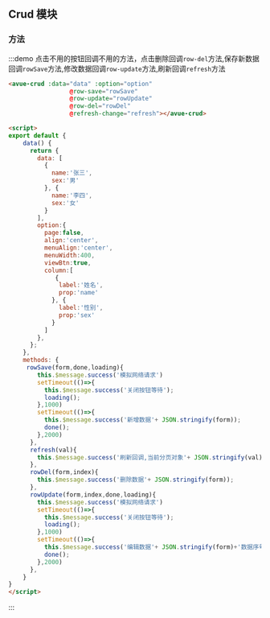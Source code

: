 <script>
export default {
    data() {
      return {
        data: [
          {
            name:'张三',
            sex:'男'
          }, {
            name:'李四',
            sex:'女'
          }
        ],
        option:{
          page:false,
          align:'center',
          menuAlign:'center',
          menuWidth:400,
          viewBtn:true,
          column:[
             {
              label:'姓名',
              prop:'name'
            }, {
              label:'性别',
              prop:'sex'
            }
          ]
        },
      };
    },
    methods: {
      rowSave(form,done,loading){
        this.$message.success('模拟网络请求')
        setTimeout(()=>{
          this.$message.success('关闭按钮等待');
          loading();
        },1000)
        setTimeout(()=>{
          this.$message.success('新增数据'+ JSON.stringify(form));
          done();
        },2000)
      },
      refresh(val){
        this.$message.success('刷新回调,当前分页对象'+ JSON.stringify(val));
      },
      rowDel(form,index){
        this.$message.success('删除数据'+ JSON.stringify(form));
      },
      rowUpdate(form,index,done,loading){
        this.$message.success('模拟网络请求')
        setTimeout(()=>{
          this.$message.success('关闭按钮等待');
          loading();
        },1000)
        setTimeout(()=>{
          this.$message.success('编辑数据'+ JSON.stringify(form)+'数据序号'+index);
          done();
        },2000)
      },
    }
}
</script>

<style>

</style>

## Crud 模块



### 方法

:::demo  点击不用的按钮回调不用的方法，点击删除回调`row-del`方法,保存新数据回调`rowSave`方法,修改数据回调`row-update`方法,刷新回调`refresh`方法
```html
<avue-crud :data="data" :option="option" 
                 @row-save="rowSave"
                 @row-update="rowUpdate"
                 @row-del="rowDel"
                 @refresh-change="refresh"></avue-crud>

<script>
export default {
    data() {
      return {
        data: [
          {
            name:'张三',
            sex:'男'
          }, {
            name:'李四',
            sex:'女'
          }
        ],
        option:{
          page:false,
          align:'center',
          menuAlign:'center',
          menuWidth:400,
          viewBtn:true,
          column:[
             {
              label:'姓名',
              prop:'name'
            }, {
              label:'性别',
              prop:'sex'
            }
          ]
        },
      };
    },
    methods: {
     rowSave(form,done,loading){
        this.$message.success('模拟网络请求')
        setTimeout(()=>{
          this.$message.success('关闭按钮等待');
          loading();
        },1000)
        setTimeout(()=>{
          this.$message.success('新增数据'+ JSON.stringify(form));
          done();
        },2000)
      },
      refresh(val){
        this.$message.success('刷新回调,当前分页对象'+ JSON.stringify(val));
      },
      rowDel(form,index){
        this.$message.success('删除数据'+ JSON.stringify(form));
      },
      rowUpdate(form,index,done,loading){
        this.$message.success('模拟网络请求')
        setTimeout(()=>{
          this.$message.success('关闭按钮等待');
          loading();
        },1000)
        setTimeout(()=>{
          this.$message.success('编辑数据'+ JSON.stringify(form)+'数据序号'+index);
          done();
        },2000)
      },
    }
}
</script>
```
:::